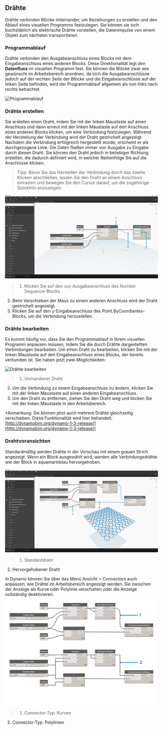 

## Drähte

Drähte verbinden Blöcke miteinander, um Beziehungen zu erstellen und den Ablauf eines visuellen Programms festzulegen. Sie können sie sich buchstäblich als elektrische Drähte vorstellen, die Datenimpulse von einem Objekt zum nächsten transportieren.

### Programmablauf

Drähte verbinden den Ausgabeanschluss eines Blocks mit dem Eingabeanschluss eines anderen Blocks. Diese Direktionalität legt den **Datenfluss** im visuellen Programm fest. Sie können die Blöcke zwar wie gewünscht im Arbeitsbereich anordnen, da sich die Ausgabeanschlüsse jedoch auf der rechten Seite der Blöcke und die Eingabeanschlüsse auf der linken Seite befinden, wird der Programmablauf allgemein als von links nach rechts betrachtet.

![Programmablauf](images/3-2/00-ProgramFlow.png)

### Drähte erstellen

Sie erstellen einen Draht, indem Sie mit der linken Maustaste auf einen Anschluss und dann erneut mit der linken Maustaste auf den Anschluss eines anderen Blocks klicken, um eine Verbindung festzulegen. Während der Herstellung der Verbindung wird der Draht gestrichelt angezeigt. Nachdem die Verbindung erfolgreich hergestellt wurde, erscheint er als durchgezogene Linie. Die Daten fließen immer von Ausgabe zu Eingabe durch diesen Draht. Sie können den Draht jedoch in beliebiger Richtung erstellen, die dadurch definiert wird, in welcher Reihenfolge Sie auf die Anschlüsse klicken.

> Tipp: Bevor Sie das Herstellen der Verbindung durch das zweite Klicken abschließen, lassen Sie den Draht an einem Anschluss einrasten und bewegen Sie den Cursor darauf, um die zugehörige QuickInfo anzuzeigen.

![Drähte erstellen](images/3-2/01-CreatingWires.png)

> 1. Klicken Sie auf den ```seq```-Ausgabeanschluss des Number Sequence-Blocks.
2. Beim Verschieben der Maus zu einem anderen Anschluss wird der Draht gestrichelt angezeigt.
3. Klicken Sie auf den ```y```-Eingabeanschluss des Point.ByCoordiantes-Blocks, um die Verbindung herzustellen.

### Drähte bearbeiten

Es kommt häufig vor, dass Sie den Programmablauf in Ihrem visuellen Programm anpassen müssen, indem Sie die durch Drähte dargestellten Verbindungen bearbeiten. Um einen Draht zu bearbeiten, klicken Sie mit der linken Maustaste auf den Eingabeanschluss eines Blocks, der bereits verbunden ist. Sie haben jetzt zwei Möglichkeiten:

![Drähte bearbeiten](images/3-2/02-EditingWires.png)

> 1. Vorhandener Draht
2. Um die Verbindung zu einem Eingabeanschluss zu ändern, klicken Sie mit der linken Maustaste auf einen anderen Eingabeanschluss.
3. Um den Draht zu entfernen, ziehen Sie den Draht weg und klicken Sie mit der linken Maustaste in den Arbeitsbereich.

*Anmerkung: Sie können jetzt auch mehrere Drähte gleichzeitig verschieben. Diese Funktionalität wird hier behandelt: [http://dynamobim.org/dynamo-1-3-release/](http://dynamobim.org/dynamo-1-3-release/)

### Drahtvoransichten

Standardmäßig werden Drähte in der Vorschau mit einem grauen Strich angezeigt. Wenn ein Block ausgewählt wird, werden alle Verbindungsdrähte wie der Block in aquamarinblau hervorgehoben.

![Drahtvorschau](images/3-2/03-WirePreview.png)

> 1. Standarddraht
2. Hervorgehobener Draht

In Dynamo können Sie über das Menü Ansicht > Connectors auch anpassen, wie Drähte im Arbeitsbereich angezeigt werden. Sie zwischen der Anzeige als Kurve oder Polylinie umschalten oder die Anzeige vollständig deaktivieren.

![Draht-Connectors](images/3-2/04-WireConnectors.png)

> 1. Connector-Typ: Kurven
2. Connector-Typ: Polylinien

